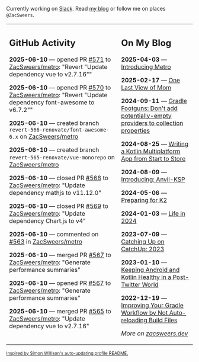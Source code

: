 Currently working on [Slack](https://slack.com/). Read [my blog](https://zacsweers.dev/) or follow me on places `@ZacSweers`.

<table><tr><td valign="top" width="60%">

## GitHub Activity
<!-- githubActivity starts -->
**2025-06-10** — opened PR [#571](https://github.com/ZacSweers/metro/pull/571) to [ZacSweers/metro](https://github.com/ZacSweers/metro): "Revert "Update dependency vue to v2.7.16""

**2025-06-10** — opened PR [#570](https://github.com/ZacSweers/metro/pull/570) to [ZacSweers/metro](https://github.com/ZacSweers/metro): "Revert "Update dependency font-awesome to v6.7.2""

**2025-06-10** — created branch `revert-566-renovate/font-awesome-6.x` on [ZacSweers/metro](https://github.com/ZacSweers/metro)

**2025-06-10** — created branch `revert-565-renovate/vue-monorepo` on [ZacSweers/metro](https://github.com/ZacSweers/metro)

**2025-06-10** — closed PR [#568](https://github.com/ZacSweers/metro/pull/568) to [ZacSweers/metro](https://github.com/ZacSweers/metro): "Update dependency mathjs to v11.12.0"

**2025-06-10** — closed PR [#569](https://github.com/ZacSweers/metro/pull/569) to [ZacSweers/metro](https://github.com/ZacSweers/metro): "Update dependency Chart.js to v4"

**2025-06-10** — commented on [#563](https://github.com/ZacSweers/metro/pull/563#issuecomment-2960457142) in [ZacSweers/metro](https://github.com/ZacSweers/metro)

**2025-06-10** — merged PR [#567](https://github.com/ZacSweers/metro/pull/567) to [ZacSweers/metro](https://github.com/ZacSweers/metro): "Generate performance summaries"

**2025-06-10** — opened PR [#567](https://github.com/ZacSweers/metro/pull/567) to [ZacSweers/metro](https://github.com/ZacSweers/metro): "Generate performance summaries"

**2025-06-10** — merged PR [#565](https://github.com/ZacSweers/metro/pull/565) to [ZacSweers/metro](https://github.com/ZacSweers/metro): "Update dependency vue to v2.7.16"
<!-- githubActivity ends -->
</td><td valign="top" width="40%">

## On My Blog
<!-- blog starts -->
**2025-04-03** — [Introducing Metro](https://www.zacsweers.dev/introducing-metro/)

**2025-02-17** — [One Last View of Mom](https://www.zacsweers.dev/one-last-view-of-mom/)

**2024-09-11** — [Gradle Footguns: Don't add potentially-empty providers to collection properties](https://www.zacsweers.dev/gradle-footgun-adding-empty-providers-to-collection-properties/)

**2024-08-25** — [Writing a Kotlin Multiplatform App from Start to Store](https://www.zacsweers.dev/writing-a-kotlin-multiplatform-app-from-start-to-store/)

**2024-08-09** — [Introducing: Anvil-KSP](https://www.zacsweers.dev/introducing-anvil-ksp/)

**2024-05-06** — [Preparing for K2](https://www.zacsweers.dev/preparing-for-k2/)

**2024-01-03** — [Life in 2024](https://www.zacsweers.dev/life-in-2024/)

**2023-07-09** — [Catching Up on CatchUp: 2023](https://www.zacsweers.dev/catching-up-on-catchup-2023/)

**2023-01-10** — [Keeping Android and Kotlin Healthy in a Post-Twitter World](https://www.zacsweers.dev/keeping-android-healthy/)

**2022-12-19** — [Improving Your Gradle Workflow by Not Auto-reloading Build Files](https://www.zacsweers.dev/improving-your-workflow-by-not-auto-reloading-build-files/)
<!-- blog ends -->
_More on [zacsweers.dev](https://zacsweers.dev/)_
</td></tr></table>

<sub><a href="https://simonwillison.net/2020/Jul/10/self-updating-profile-readme/">Inspired by Simon Willison's auto-updating profile README.</a></sub>